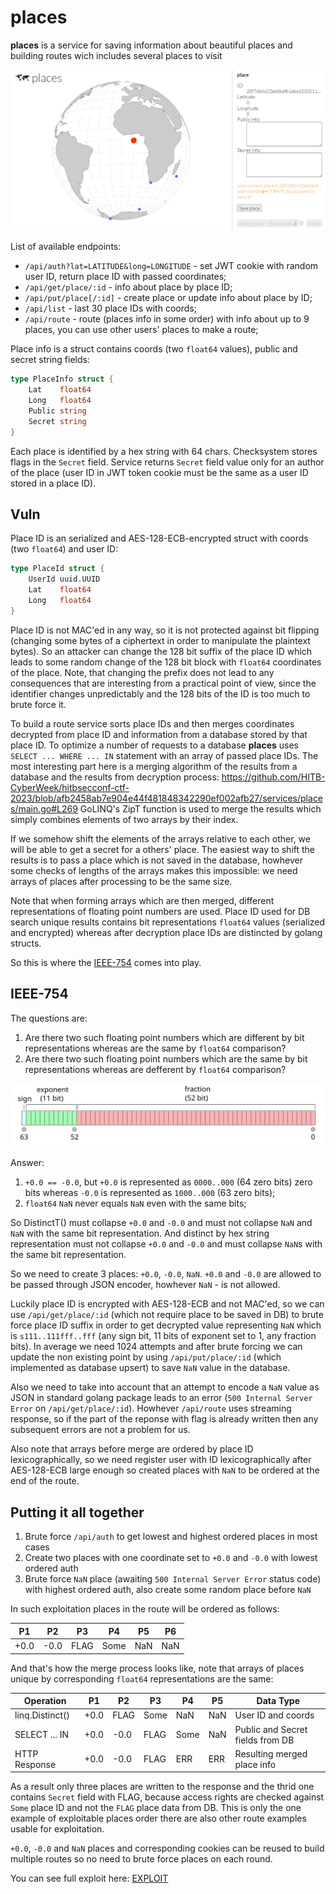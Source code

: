 # places

**places** is a service for saving information about beautiful places and building routes wich includes several places to visit

![places](places.png)

List of available endpoints:
* `/api/auth?lat=LATITUDE&long=LONGITUDE` - set JWT cookie with random user ID, return place ID with passed coordinates;
* `/api/get/place/:id` - info about place by place ID;
* `/api/put/place[/:id]` - create place or update info about place by ID;
* `/api/list` - last 30 place IDs with coords;
* `/api/route` - route (places info in some order) with info about up to 9 places, you can use other users' places to make a route;

Place info is a struct contains coords (two `float64` values), public and secret string fields:
```go
type PlaceInfo struct {
	Lat    float64
	Long   float64
	Public string
	Secret string
}
```

Each place is identified by a hex string with 64 chars. Checksystem stores flags in the `Secret` field. Service returns `Secret` field value only for an author of the place
(user ID in JWT token cookie must be the same as a user ID stored in a place ID).

## Vuln

Place ID is an serialized and AES-128-ECB-encrypted struct with coords (two `float64`) and user ID:
```go
type PlaceId struct {
	UserId uuid.UUID
	Lat    float64
	Long   float64
}
```

Place ID is not MAC'ed in any way, so it is not protected against bit flipping (changing some bytes of a ciphertext in order to manipulate the plaintext bytes).
So an attacker can change the 128 bit suffix of the place ID which leads to some random change of the 128 bit block with `float64` coordinates of the place.
Note, that changing the prefix does not lead to any consequences that are interesting from a practical point of view, since the identifier changes unpredictably
and the 128 bits of the ID is too much to brute force it.

To build a route service sorts place IDs and then merges coordinates decrypted from place ID and information from a database stored by that place ID.
To optimize a number of requests to a database **places** uses `SELECT ... WHERE ... IN` statement with an array of passed place IDs.
The most interesting part here is a merging algorithm of the results from a database and the results from decryption process:
https://github.com/HITB-CyberWeek/hitbsecconf-ctf-2023/blob/afb2458ab7e904e44f481848342290ef002afb27/services/places/main.go#L269
GoLINQ's ZipT function is used to merge the results which simply combines elements of two arrays by their index.

If we somehow shift the elements of the arrays relative to each other, we will be able to get a secret for a others' place.
The easiest way to shift the results is to pass a place which is not saved in the database, howhever some checks of lengths of the arrays makes this impossible:
we need arrays of places after processing to be the same size.

Note that when forming arrays which are then merged, different representations of floating point numbers are used.
Place ID used for DB search unique results contains bit representations `float64` values (serialized and encrypted) whereas after decryption place IDs are distincted by golang structs.

So this is where the [IEEE-754](https://en.wikipedia.org/wiki/IEEE_754) comes into play.

## IEEE-754

The questions are:
1. Are there two such floating point numbers which are different by bit representations whereas are the same by `float64` comparison?
2. Are there two such floating point numbers which are the same by bit representations whereas are defferent by `float64` comparison?

![IEEE-754](IEEE-754.svg)

Answer:
1. `+0.0 == -0.0`, but `+0.0` is represented as `0000..000` (64 zero bits) zero bits whereas `-0.0` is represented as `1000..000` (63 zero bits);
2. `float64` `NaN` never equals `NaN` even with the same bits;

So DistinctT() must collapse `+0.0` and `-0.0` and must not collapse `NaN` and `NaN` with the same bit representation.
And distinct by hex string representation must not collapse `+0.0` and `-0.0` and must collapse `NaN`s with the same bit representation.

So we need to create 3 places: `+0.0`, `-0.0`, `NaN`. `+0.0` and `-0.0` are allowed to be passed through JSON encoder, howhever `NaN` - is not allowed.

Luckily place ID is encrypted with AES-128-ECB and not MAC'ed, so we can use `/api/get/place/:id` (which not require place to be saved in DB) to brute force place ID suffix
in order to get decrypted value representing `NaN` which is `s111..111fff..fff` (any sign bit, 11 bits of exponent set to 1, any fraction bits).
In average we need 1024 attempts and after brute forcing we can update the non existing point by using `/api/put/place/:id` (which implemented as database upsert)
to save `NaN` value in the database.

Also we need to take into account that an attempt to encode a `NaN` value as JSON in standard golang package leads to an error (`500 Internal Server Error` on `/api/get/place/:id`).
Howhever `/api/route` uses streaming response, so if the part of the reponse with flag is already written then any subsequent errors are not a problem for us.

Also note that arrays before merge are ordered by place ID lexicographically, so we need register user with ID lexicographically after AES-128-ECB large enough
so created places with `NaN` to be ordered at the end of the route.

## Putting it all together

1. Brute force `/api/auth` to get lowest and highest ordered places in most cases
2. Create two places with one coordinate set to `+0.0` and `-0.0` with lowest ordered auth
3. Brute force `NaN` place (awaiting `500 Internal Server Error` status code) with highest ordered auth, also create some random place before `NaN`

In such exploitation places in the route will be ordered as follows:

  P1  |  P2  |  P3  |  P4  |  P5  |  P6  
------|------|------|------|------|------
 +0.0 | -0.0 | FLAG | Some |  NaN |  NaN 

And that's how the merge process looks like, note that arrays of places unique by corresponding `float64` representations are the same:

 Operation       |  P1  |  P2  |  P3  |  P4  |  P5  | Data Type                        
-----------------|------|------|------|------|------|----------------------------------
 linq.Distinct() | +0.0 | FLAG | Some |  NaN |  NaN | User ID and coords               
 SELECT ... IN   | +0.0 | -0.0 | FLAG | Some |  NaN | Public and Secret fields from DB 
 HTTP Response   | +0.0 | -0.0 | FLAG |  ERR |  ERR | Resulting merged place info      

As a result only three places are written to the response and the thrid one contains `Secret` field with FLAG, because access rights are checked against `Some`
place ID and not the `FLAG` place data from DB. This is only the one example of exploitable places order there are also other route examples usable for exploitation.

`+0.0`, `-0.0` and `NaN` places and corresponding cookies can be reused to build multiple routes so no need to brute force places on each round.

You can see full exploit here: [EXPLOIT](../../../../blob/main/sploits/places/Program.cs)
